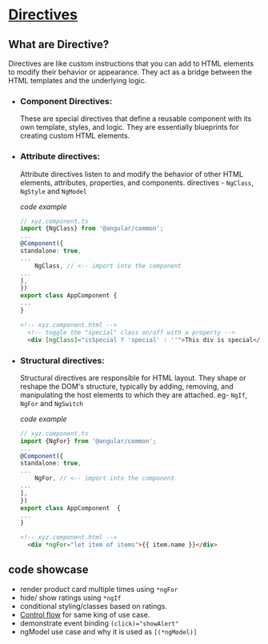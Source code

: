 # [Directives](https://angular.dev/guide/directives)
## What are Directive?
Directives are like custom instructions that you can add to HTML elements to modify their behavior or appearance. They act as a bridge between the HTML templates and the underlying logic.
- ### Component Directives:
  These are special directives that define a reusable component with its own template, styles, and logic. They are essentially blueprints for creating custom HTML elements.
- ### Attribute directives:
     Attribute directives listen to and modify the behavior of other HTML elements, attributes, properties, and components.
     directives - `NgClass`, `NgStyle` and `NgModel`
     
     _code example_
    ```ts
    // xyz.component.ts
    import {NgClass} from '@angular/common';
    ...
    @Component({
    standalone: true,
    ...
        NgClass, // <-- import into the component
    ...
    ],
    })
    export class AppComponent {
    ...
    }
  ```
  ```html
  <!-- xyz.component.html -->
    <!-- toggle the "special" class on/off with a property -->
    <div [ngClass]="isSpecial ? 'special' : ''">This div is special</div>
    ```
- ### Structural directives:
     Structural directives are responsible for HTML layout. They shape or reshape the DOM's structure, typically by adding, removing, and manipulating the host elements to which they are attached.
     eg- `NgIf`, `NgFor` and `NgSwitch`

    _code example_
    ```ts
    // xyz.component.ts
    import {NgFor} from '@angular/common';
    ...
    @Component({
    standalone: true,
    ...
        NgFor, // <-- import into the component
    ...
    ],
    })
    export class AppComponent  {
    ...
    }
  ```
  ```html
  <!-- xyz.component.html -->
    <div *ngFor="let item of items">{{ item.name }}</div>
    ```


## code showcase
  - render product card multiple times using `*ngFor`
  - hide/ show ratings using `*ngIf`
  - conditional styling/classes based on ratings.
  - [Control flow](https://angular.dev/guide/templates/control-flow) for same king of use case.
  - demonstrate event binding `(click)="showAlert"`
  - ngModel use case and why it is used as `[(*ngModel)]`
